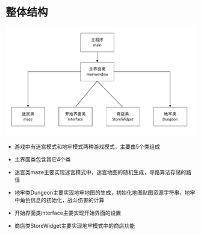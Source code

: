 # 整体结构

![](./datum/1.jpg)

- 游戏中有迷宫模式和地牢模式两种游戏模式，主要由5个类组成

- 主界面类包含其它4个类

- 迷宫类maze主要实现迷宫模式中，迷宫地图的随机生成，寻路算法存储的路径

- 地牢类Dungeon主要实现地牢地图的生成，初始化地图贴图资源字符串，地牢中角色信息的初始化，战斗伤害的计算

- 开始界面类interface主要实现开始界面的设置

- 商店类StoreWidget主要实现地牢模式中的商店功能

  
